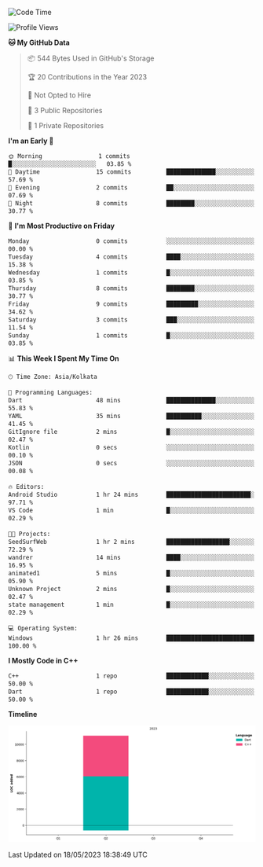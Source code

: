 <!--START_SECTION:waka-->
![Code Time](http://img.shields.io/badge/Code%20Time-20%20hrs%202%20mins-blue)

![Profile Views](http://img.shields.io/badge/Profile%20Views-0-blue)

**🐱 My GitHub Data** 

> 📦 544 Bytes Used in GitHub's Storage 
 > 
> 🏆 20 Contributions in the Year 2023
 > 
> 🚫 Not Opted to Hire
 > 
> 📜 3 Public Repositories 
 > 
> 🔑 1 Private Repositories 
 > 
**I'm an Early 🐤** 

```text
🌞 Morning                1 commits           █░░░░░░░░░░░░░░░░░░░░░░░░   03.85 % 
🌆 Daytime                15 commits          ██████████████░░░░░░░░░░░   57.69 % 
🌃 Evening                2 commits           ██░░░░░░░░░░░░░░░░░░░░░░░   07.69 % 
🌙 Night                  8 commits           ████████░░░░░░░░░░░░░░░░░   30.77 % 
```
📅 **I'm Most Productive on Friday** 

```text
Monday                   0 commits           ░░░░░░░░░░░░░░░░░░░░░░░░░   00.00 % 
Tuesday                  4 commits           ████░░░░░░░░░░░░░░░░░░░░░   15.38 % 
Wednesday                1 commits           █░░░░░░░░░░░░░░░░░░░░░░░░   03.85 % 
Thursday                 8 commits           ████████░░░░░░░░░░░░░░░░░   30.77 % 
Friday                   9 commits           █████████░░░░░░░░░░░░░░░░   34.62 % 
Saturday                 3 commits           ███░░░░░░░░░░░░░░░░░░░░░░   11.54 % 
Sunday                   1 commits           █░░░░░░░░░░░░░░░░░░░░░░░░   03.85 % 
```


📊 **This Week I Spent My Time On** 

```text
🕑︎ Time Zone: Asia/Kolkata

💬 Programming Languages: 
Dart                     48 mins             ██████████████░░░░░░░░░░░   55.83 % 
YAML                     35 mins             ██████████░░░░░░░░░░░░░░░   41.45 % 
GitIgnore file           2 mins              █░░░░░░░░░░░░░░░░░░░░░░░░   02.47 % 
Kotlin                   0 secs              ░░░░░░░░░░░░░░░░░░░░░░░░░   00.10 % 
JSON                     0 secs              ░░░░░░░░░░░░░░░░░░░░░░░░░   00.08 % 

🔥 Editors: 
Android Studio           1 hr 24 mins        ████████████████████████░   97.71 % 
VS Code                  1 min               █░░░░░░░░░░░░░░░░░░░░░░░░   02.29 % 

🐱‍💻 Projects: 
SeedSurfWeb              1 hr 2 mins         ██████████████████░░░░░░░   72.29 % 
wandrer                  14 mins             ████░░░░░░░░░░░░░░░░░░░░░   16.95 % 
animated1                5 mins              █░░░░░░░░░░░░░░░░░░░░░░░░   05.90 % 
Unknown Project          2 mins              █░░░░░░░░░░░░░░░░░░░░░░░░   02.47 % 
state management         1 min               █░░░░░░░░░░░░░░░░░░░░░░░░   02.29 % 

💻 Operating System: 
Windows                  1 hr 26 mins        █████████████████████████   100.00 % 
```

**I Mostly Code in C++** 

```text
C++                      1 repo              ████████████░░░░░░░░░░░░░   50.00 % 
Dart                     1 repo              ████████████░░░░░░░░░░░░░   50.00 % 
```



**Timeline**

![Lines of Code chart](https://raw.githubusercontent.com/sairam030/sairam030/main/assets/bar_graph.png)


 Last Updated on 18/05/2023 18:38:49 UTC
<!--END_SECTION:waka-->
